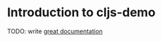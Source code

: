 # Introduction to cljs-demo

TODO: write [great documentation](http://jacobian.org/writing/what-to-write/)
